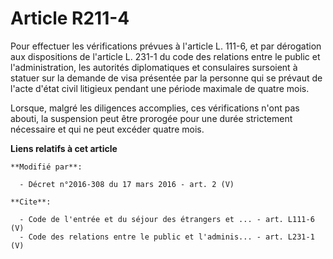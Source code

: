 # Article R211-4

Pour effectuer les vérifications prévues à l'article L. 111-6, et par dérogation aux dispositions de l'article L. 231-1 du
code des relations entre le public et l'administration, les autorités diplomatiques et consulaires sursoient à statuer sur la
demande de visa présentée par la personne qui se prévaut de l'acte d'état civil litigieux pendant une période maximale de
quatre mois. 

Lorsque, malgré les diligences accomplies, ces vérifications n'ont pas abouti, la suspension peut être prorogée pour une
durée strictement nécessaire et qui ne peut excéder quatre mois.

**Liens relatifs à cet article**

	**Modifié par**:

	  - Décret n°2016-308 du 17 mars 2016 - art. 2 (V)

	**Cite**:

	  - Code de l'entrée et du séjour des étrangers et ... - art. L111-6 (V)
	  - Code des relations entre le public et l'adminis... - art. L231-1 (V)

